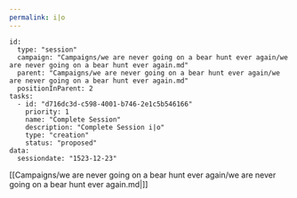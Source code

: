 ```yaml
---
permalink: i|o
---
```


```RpgManager4
id: 
  type: "session"
  campaign: "Campaigns/we are never going on a bear hunt ever again/we are never going on a bear hunt ever again.md"
  parent: "Campaigns/we are never going on a bear hunt ever again/we are never going on a bear hunt ever again.md"
  positionInParent: 2
tasks: 
  - id: "d716dc3d-c598-4001-b746-2e1c5b546166"
    priority: 1
    name: "Complete Session"
    description: "Complete Session i|o"
    type: "creation"
    status: "proposed"
data: 
  sessiondate: "1523-12-23"
```

[[Campaigns/we are never going on a bear hunt ever again/we are never going on a bear hunt ever again.md|]]
